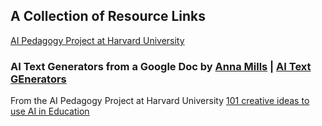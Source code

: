 ## A Collection of Resource Links
[AI Pedagogy Project at Harvard University](https://aipedagogy.org/)
### AI Text Generators from a Google Doc by [Anna Mills](http://www.annarmills.com) | [AI Text GEnerators](https://docs.google.com/document/d/1V1drRG1XlWTBrEwgGqd-cCySUB12JrcoamB5i16-Ezw/edit#heading=h.sot8caygc8jr)
From the AI Pedagogy Project at Harvard University [101 creative ideas to use AI in Education](https://creativehecommunity.wordpress.com/2023/06/23/oa-book-101-creative-ideas-to-use-ai-in-education/)
